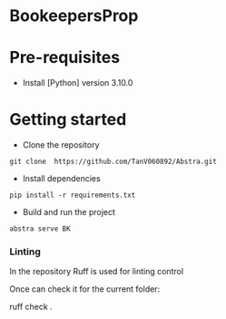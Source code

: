 # BookeepersProp

# Pre-requisites

- Install [Python] version 3.10.0

# Getting started

- Clone the repository

```
git clone  https://github.com/TanV060892/Abstra.git
```

- Install dependencies

```
pip install -r requirements.txt
```

- Build and run the project

```
abstra serve BK
```

### Linting 

In the repository Ruff is used for linting control 

Once can check it for the current folder:

ruff check .  